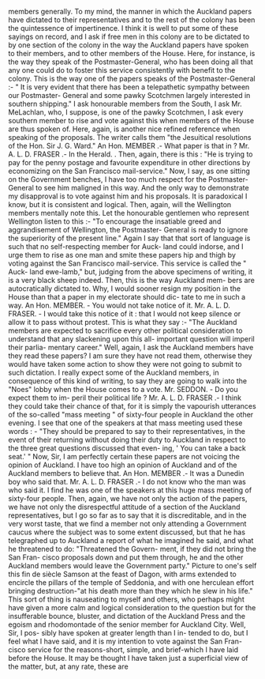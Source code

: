 members generally. To my mind, the manner in which the Auckland papers have dictated to their representatives and to the rest of the colony has been the quintessence of impertinence. I think it is well to put some of these sayings on record, and I ask if free men in this colony are to be dictated to by one section of the colony in the way the Auckland papers have spoken to their members, and to other members of the House. Here, for instance, is the way they speak of the Postmaster-General, who has been doing all that any one could do to foster this service consistently with benefit to the colony. This is the way one of the papers speaks of the Postmaster-General :- " It is very evident that there has been a telepathetic sympathy between our Postmaster- General and some pawky Scotchmen largely interested in southern shipping." I ask honourable members from the South, I ask Mr. MeLachlan, who, I suppose, is one of the pawky Scotchmen, I ask every southern member to rise and vote against this when members of the House are thus spoken of. Here, again, is another nice refined reference when speaking of the proposals. The writer calls them "the Jesuitical resolutions of the Hon. Sir J. G. Ward." An Hon. MEMBER .- What paper is that in ? Mr. A. L. D. FRASER .- In the Herald. . Then, again, there is this : "He is trying to pay for the penny postage and favourite expenditure in other directions by economizing on the San Francisco mail-service." Now, I say, as one sitting on the Government benches, I have too much respect for the Postmaster-General to see him maligned in this way. And the only way to demonstrate my disapproval is to vote against him and his proposals. It is paradoxical I know, but it is consistent and logical. Then, again, will the Wellington members mentally note this. Let the honourable gentlemen who represent Wellington listen to this :- "To encourage the insatiable greed and aggrandisement of Wellington, the Postmaster- General is ready to ignore the superiority of the present line." Again I say that that sort of language is such that no self-respecting member for Auck- land could indorse, and I urge them to rise as one man and smite these papers hip and thigh by voting against the San Francisco mail-service. This service is called the " Auck- land ewe-lamb," but, judging from the above specimens of writing, it is a very black sheep indeed. Then, this is the way Auckland mem- bers are autocratically dictated to. Why, I would sooner resign my position in the House than that a paper in my electorate should dic- tate to me in such a way. An Hon. MEMBER. - You would not take notice of it. Mr. A. L. D. FRASER. - I would take this notice of it : that I would not keep silence or allow it to pass without protest. This is what they say :- "The Auckland members are expected to sacrifice every other political consideration to understand that any slackening upon this all- important question will imperil their parlia- mentary career." Well, again, I ask the Auckland members have they read these papers? I am sure they have not read them, otherwise they would have taken some action to show they were not going to submit to such dictation. I really expect some of the Auckland members, in consequence of this kind of writing, to say they are going to walk into the "Noes" lobby when the House comes to a vote. Mr. SEDDON. - Do you expect them to im- peril their political life ? Mr. A. L. D. FRASER .- I think they could take their chance of that, for it is simply the vapourish utterances of the so-called "mass meeting " of sixty-four people in Auckland the other evening. I see that one of the speakers at that mass meeting used these words : - "They should be prepared to say to their representatives, in the event of their returning without doing their duty to Auckland in respect to the three great questions discussed that even- ing, ' You can take a back seat.' " Now, Sir, I am perfectly certain these papers are not voicing the opinion of Auckland. I have too high an opinion of Auckland and of the Auckland members to believe that. An Hon. MEMBER .- It was a Dunedin boy who said that. Mr. A. L. D. FRASER .- I do not know who the man was who said it. I find he was one of the speakers at this huge mass meeting of sixty-four people. Then, again, we have not only the action of the papers, we have not only the disrespectful attitude of a section of the Auckland representatives, but I go so far as to say that it is discreditable, and in the very worst taste, that we find a member not only attending a Government caucus where the subject was to some extent discussed, but that he has telegraphed up to Auckland a report of what he imagined he said, and what he threatened to do: "Threatened the Govern- ment, if they did not bring the San Fran- cisco proposals down and put them through, he and the other Auckland members would leave the Government party." Picture to one's self this fin de siècle Samson at the feast of Dagon, with arms extended to encircle the pillars of the temple of Seddonia, and with one herculean effort bringing destruction-"at his death more than they which he slew in his life." This sort of thing is nauseating to myself and others, who perhaps might have given a more calm and logical consideration to the question but for the insufferable bounce, bluster, and dictation of the Auckland Press and the egoism and rhodomontade of the senior member for Auckland City. Well, Sir, I pos- sibly have spoken at greater length than I in- tended to do, but I feel what I have said, and it is my intention to vote against the San Fran- cisco service for the reasons-short, simple, and brief-which I have laid before the House. It may be thought I have taken just a superficial view of the matter, but, at any rate, these are 
